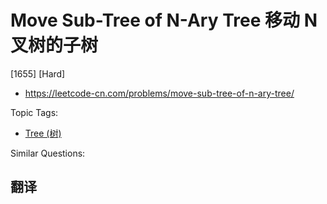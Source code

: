 # Move Sub-Tree of N-Ary Tree 移动 N 叉树的子树

[1655] [Hard]

- https://leetcode-cn.com/problems/move-sub-tree-of-n-ary-tree/

Topic Tags:

- [Tree (树)](https://leetcode-cn.com/tag/tree/)

Similar Questions:

## 翻译
